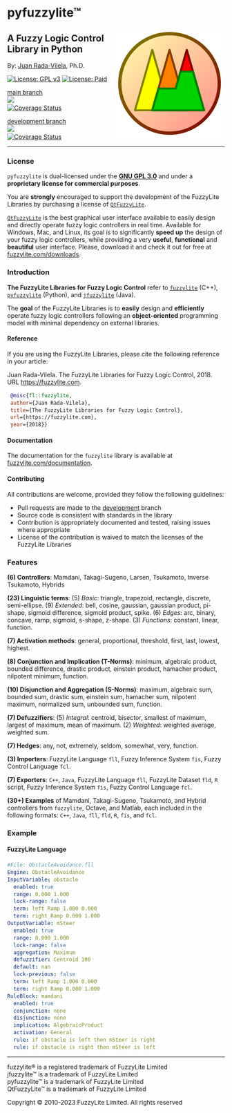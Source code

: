 
pyfuzzylite&trade; 
==================
<img src="/fuzzylite.png" align="right" alt="fuzzylite">


A Fuzzy Logic Control Library in Python
---------------------------------------

By: [Juan Rada-Vilela](https://fuzzylite.com/jcrada), Ph.D.


[![License: GPL v3](https://img.shields.io/badge/License-GPL%20v3-blue.svg)](https://opensource.org/license/gpl-3-0/) 
[![License: Paid](https://img.shields.io/badge/License-proprietary-blue)](mailto:sales@fuzzylite.com)


[main branch](https://github.com/fuzzylite/pyfuzzylite/tree/main)  
[![](https://github.com/fuzzylite/pyfuzzylite/actions/workflows/python-package.yml/badge.svg?branch=main)](https://github.com/fuzzylite/pyfuzzylite/actions/workflows/python-package.yml)  
[![Coverage Status](https://coveralls.io/repos/github/fuzzylite/pyfuzzylite/badge.svg?branch=main)](https://coveralls.io/github/fuzzylite/pyfuzzylite?branch=main)

[development branch](https://github.com/fuzzylite/pyfuzzylite/tree/development)  
[![](https://github.com/fuzzylite/pyfuzzylite/actions/workflows/python-package.yml/badge.svg?branch=development)](https://github.com/fuzzylite/pyfuzzylite/actions/workflows/python-package.yml)  
[![Coverage Status](https://coveralls.io/repos/github/fuzzylite/pyfuzzylite/badge.svg?branch=development)](https://coveralls.io/github/fuzzylite/pyfuzzylite?branch=development)

***


### <a name="license">License</a>
`pyfuzzylite` is dual-licensed under the [**GNU GPL 3.0**](https://opensource.org/license/gpl-3-0/) and under a **proprietary license for commercial purposes**.

You are **strongly** encouraged to support the development of the FuzzyLite Libraries by purchasing a license of [`QtFuzzyLite`](https://fuzzylite.com/downloads).

[`QtFuzzyLite`](https://fuzzylite.com/downloads/) is the best graphical user interface available to  easily design and directly operate fuzzy logic controllers in real time. Available for Windows, Mac, and Linux, its goal is to significantly **speed up** the design of your fuzzy logic controllers, while providing a very **useful**, **functional** and **beautiful** user interface.
Please, download it and check it out for free at [fuzzylite.com/downloads](https://fuzzylite.com/downloads).




### <a name="introduction">Introduction</a>

**The FuzzyLite Libraries for Fuzzy Logic Control** refer to [`fuzzylite`](https://github.com/fuzzylite/fuzzylite/) (C++), [`pyfuzzylite`](https://github.com/fuzzylite/pyfuzzylite/) (Python), and [`jfuzzylite`](https://github.com/fuzzylite/jfuzzylite/) (Java). 

 The **goal** of the FuzzyLite Libraries is to **easily** design and **efficiently** operate fuzzy logic controllers following an **object-oriented** programming model with minimal dependency on external libraries.


#### Reference
If you are using the FuzzyLite Libraries, please cite the following reference in your article:

Juan Rada-Vilela. The FuzzyLite Libraries for Fuzzy Logic Control, 2018. URL https://fuzzylite.com.

```bibtex
 @misc{fl::fuzzylite,
 author={Juan Rada-Vilela},
 title={The FuzzyLite Libraries for Fuzzy Logic Control},
 url={https://fuzzylite.com},
 year={2018}}
```

#### Documentation
The documentation for the `fuzzylite` library is available at [fuzzylite.com/documentation](https://fuzzylite.com/documentation).

#### Contributing
All contributions are welcome, provided they follow the following guidelines:
 - Pull requests are made to the [development](https://github.com/fuzzylite/pyfuzzylite/tree/development) branch
 - Source code is consistent with standards in the library
 - Contribution is appropriately documented and tested, raising issues where appropriate
 - License of the contribution is waived to match the licenses of the FuzzyLite Libraries




### <a name="features">Features</a>

**(6) Controllers**: Mamdani, Takagi-Sugeno, Larsen, Tsukamoto, Inverse Tsukamoto, Hybrids

**(23) Linguistic terms**:  (5) *Basic*: triangle, trapezoid, rectangle, discrete, semi-ellipse.
(9) *Extended*: bell, cosine, gaussian, gaussian product, pi-shape, sigmoid difference, sigmoid product, spike.
(6) *Edges*: arc, binary, concave, ramp, sigmoid, s-shape, z-shape.
(3) *Functions*: constant, linear, function.

**(7) Activation methods**:  general, proportional, threshold, first, last, lowest, highest.

**(8) Conjunction and Implication (T-Norms)**: minimum, algebraic product, bounded difference, drastic product, einstein product, hamacher product, nilpotent minimum, function.

**(10) Disjunction and Aggregation (S-Norms)**:  maximum, algebraic sum, bounded sum, drastic sum, einstein sum, hamacher sum, nilpotent maximum, normalized sum, unbounded sum,  function.

**(7) Defuzzifiers**:  (5) *Integral*: centroid, bisector, smallest of maximum, largest of maximum, mean of maximum.
(2) *Weighted*: weighted average, weighted sum.

**(7) Hedges**: any, not, extremely, seldom, somewhat, very, function.

**(3) Importers**: FuzzyLite Language `fll`, Fuzzy Inference System `fis`, Fuzzy Control Language `fcl`.

**(7) Exporters**: `C++`, `Java`, FuzzyLite Language `fll`, FuzzyLite Dataset `fld`, `R` script, Fuzzy Inference System `fis`, Fuzzy Control Language `fcl`.

**(30+) Examples**  of Mamdani, Takagi-Sugeno, Tsukamoto, and Hybrid controllers from `fuzzylite`, Octave, and Matlab, each included in the following formats: `C++`, `Java`, `fll`, `fld`, `R`, `fis`, and `fcl`.





### <a name="example">Example</a>
#### FuzzyLite Language
```yaml
#File: ObstacleAvoidance.fll
Engine: ObstacleAvoidance
InputVariable: obstacle
  enabled: true
  range: 0.000 1.000
  lock-range: false
  term: left Ramp 1.000 0.000
  term: right Ramp 0.000 1.000
OutputVariable: mSteer
  enabled: true
  range: 0.000 1.000
  lock-range: false
  aggregation: Maximum
  defuzzifier: Centroid 100
  default: nan
  lock-previous: false
  term: left Ramp 1.000 0.000
  term: right Ramp 0.000 1.000
RuleBlock: mamdani
  enabled: true
  conjunction: none
  disjunction: none
  implication: AlgebraicProduct
  activation: General
  rule: if obstacle is left then mSteer is right
  rule: if obstacle is right then mSteer is left
```

***



fuzzylite&reg; is a registered trademark of FuzzyLite Limited    
jfuzzylite&trade; is a trademark of FuzzyLite Limited  
pyfuzzylite&trade; is a trademark of FuzzyLite Limited  
QtFuzzyLite&trade; is a trademark of FuzzyLite Limited  


Copyright &#xa9; 2010-2023 FuzzyLite Limited. All rights reserved
